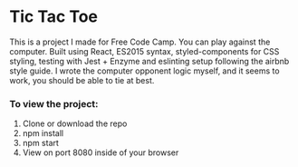 # Tic Tac Toe

This is a project I made for Free Code Camp. You can play against the computer. Built using React, ES2015 syntax, styled-components for CSS styling, testing with Jest + Enzyme and eslinting setup following the airbnb style guide. I wrote the computer opponent logic myself, and it seems to work, you should be able to tie at best.
 
### To view the project:

1. Clone or download the repo
2. npm install
3. npm start
4. View on port 8080 inside of your browser
